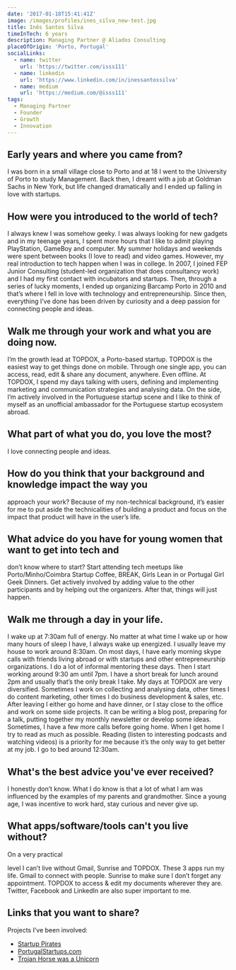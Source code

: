 ```yaml
---
date: '2017-01-18T15:41:41Z'
image: /images/profiles/ines_silva_new-test.jpg
title: Inês Santos Silva
timeInTech: 6 years
description: Managing Partner @ Aliados Consulting
placeOfOrigin: 'Porto, Portugal'
socialLinks:
  - name: twitter
    url: 'https://twitter.com/isss111'
  - name: linkedin
    url: 'https://www.linkedin.com/in/inessantossilva'
  - name: medium
    url: 'https://medium.com/@isss111'
tags:
  - Managing Partner
  - Founder
  - Growth
  - Innovation
---
```


## Early years and where you came from?

I was born in a small village close to Porto and at 18 I went to the University of Porto to study Management. Back then, I dreamt with a job at Goldman Sachs in New York, but life changed dramatically and I ended up falling in love with startups.

## How were you introduced to the world of tech?

I always knew I was somehow geeky. I was always looking for new gadgets and in my teenage years, I spent more hours that I like to admit playing PlayStation, GameBoy and computer. My summer holidays and weekends were spent between books (I love to read) and video games. However, my real introduction to tech happen when I was in college. In 2007, I joined FEP Junior Consulting (student-led organization that does consultancy work) and I had my first contact with incubators and startups. Then, through a series of lucky moments, I ended up organizing Barcamp Porto in 2010 and that’s where I fell in love with technology and entrepreneurship. Since then, everything I’ve done has been driven by curiosity and a deep passion for connecting people and ideas.

## Walk me through your work and what you are doing now.

I’m the growth lead at TOPDOX, a Porto-based startup. TOPDOX is the easiest way to get things done on mobile. Through one single app, you can access, read, edit & share any document, anywhere. Even offline. At TOPDOX, I spend my days talking with users, defining and implementing marketing and communication strategies and analysing data. On the side, I’m actively involved in the Portuguese startup scene and I like to think of myself as an unofficial ambassador for the Portuguese startup ecosystem abroad.

## What part of what you do, you love the most?

I love connecting people and ideas.

## How do you think that your background and knowledge impact the way you

approach your work? Because of my non-technical background, it’s easier for me to put aside the technicalities of building a product and focus on the impact that product will have in the user’s life.

## What advice do you have for young women that want to get into tech and

don’t know where to start? Start attending tech meetups like Porto/Minho/Coimbra Startup Coffee, BREAK, Girls Lean in or Portugal Girl Geek Dinners. Get actively involved by adding value to the other participants and by helping out the organizers. After that, things will just happen.

## Walk me through a day in your life.

I wake up at 7:30am full of energy. No matter at what time I wake up or how many hours of sleep I have, I always wake up energized. I usually leave my house to work around 8:30am. On most days, I have early morning skype calls with friends living abroad or with startups and other entrepreneurship organizations. I do a lot of informal mentoring these days. Then I start working around 9:30 am until 7pm. I have a short break for lunch around 2pm and usually that’s the only break I take. My days at TOPDOX are very diversified. Sometimes I work on collecting and analysing data, other times I do content marketing, other times I do business development & sales, etc. After leaving I either go home and have dinner, or I stay close to the office and work on some side projects. It can be writing a blog post, preparing for a talk, putting together my monthly newsletter or develop some ideas. Sometimes, I have a few more calls before going home. When I get home I try to read as much as possible. Reading (listen to interesting podcasts and watching videos) is a priority for me because it’s the only way to get better at my job. I go to bed around 12:30am.

## What's the best advice you've ever received?

I honestly don’t know. What I do know is that a lot of what I am was influenced by the examples of my parents and grandmother. Since a young age, I was incentive to work hard, stay curious and never give up.

## What apps/software/tools can't you live without?

On a very practical 

level I can’t live without Gmail, Sunrise and TOPDOX. These 3 apps run my life. Gmail to connect with people. Sunrise to make sure I don’t forget any appointment. TOPDOX to access & edit my documents wherever they are. Twitter, Facebook and LinkedIn are also super important to me.

## Links that you want to share?

Projects I’ve been involved:

* [Startup Pirates](http://startuppirates.org/)
* [PortugalStartups.com](http://portugalstartups.com/)
* [Trojan Horse was a Unicorn](https://trojan-unicorn.com/)